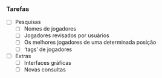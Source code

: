 ### Tarefas
- [ ] Pesquisas
  - [ ]  Nomes de jogadores
  - [ ]  Jogadores revisados por usuários
  - [ ]  Os melhores jogadores de uma determinada posição
  - [ ]  ‘tags’ de jogadores
- [ ] Extras
  - [ ] Interfaces gráficas
  - [ ] Novas consultas
